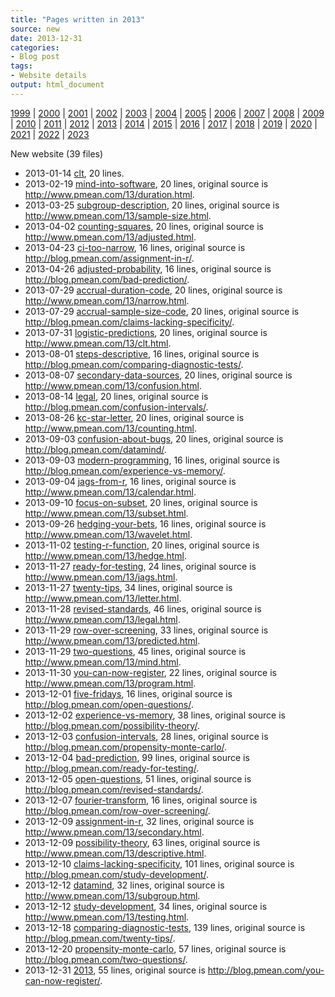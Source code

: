 ```yaml
---
title: "Pages written in 2013"
source: new
date: 2013-12-31
categories:
- Blog post
tags:
- Website details
output: html_document
---
```

 
[1999](http://new.pmean.com/1999/) | [2000](http://new.pmean.com/2000/) | [2001](http://new.pmean.com/2001/) | [2002](http://new.pmean.com/2002/) | [2003](http://new.pmean.com/2003/) | [2004](http://new.pmean.com/2004/) | [2005](http://new.pmean.com/2005/) | [2006](http://new.pmean.com/2006/) | [2007](http://new.pmean.com/2007/) | [2008](http://new.pmean.com/2008/) | [2009](http://new.pmean.com/2009/) | [2010](http://new.pmean.com/2010/) | [2011](http://new.pmean.com/2011/) | [2012](http://new.pmean.com/2012/) | [2013](http://new.pmean.com/2013/) | [2014](http://new.pmean.com/2014/) | [2015](http://new.pmean.com/2015/) | [2016](http://new.pmean.com/2016/) | [2017](http://new.pmean.com/2017/) | [2018](http://new.pmean.com/2018/) | [2019](http://new.pmean.com/2019/) | [2020](http://new.pmean.com/2020/) | [2021](http://new.pmean.com/2021/) | [2022](http://new.pmean.com/2022/) | [2023](http://new.pmean.com/2023/)
 
New website (39 files)
 
+ 2013-01-14 [clt](http://new.pmean.com/clt/),  20 lines.  
+ 2013-02-19 [mind-into-software](http://new.pmean.com/mind-into-software/),  20 lines, original source is http://www.pmean.com/13/duration.html.  
+ 2013-03-25 [subgroup-description](http://new.pmean.com/subgroup-description/),  20 lines, original source is http://www.pmean.com/13/sample-size.html.  
+ 2013-04-02 [counting-squares](http://new.pmean.com/counting-squares/),  20 lines, original source is http://www.pmean.com/13/adjusted.html.  
+ 2013-04-23 [ci-too-narrow](http://new.pmean.com/ci-too-narrow/),  16 lines, original source is http://blog.pmean.com/assignment-in-r/.  
+ 2013-04-26 [adjusted-probability](http://new.pmean.com/adjusted-probability/),  16 lines, original source is http://blog.pmean.com/bad-prediction/.  
+ 2013-07-29 [accrual-duration-code](http://new.pmean.com/accrual-duration-code/),  20 lines, original source is http://www.pmean.com/13/narrow.html.  
+ 2013-07-29 [accrual-sample-size-code](http://new.pmean.com/accrual-sample-size-code/),  20 lines, original source is http://blog.pmean.com/claims-lacking-specificity/.  
+ 2013-07-31 [logistic-predictions](http://new.pmean.com/logistic-predictions/),  20 lines, original source is http://www.pmean.com/13/clt.html.  
+ 2013-08-01 [steps-descriptive](http://new.pmean.com/steps-descriptive/),  16 lines, original source is http://blog.pmean.com/comparing-diagnostic-tests/.  
+ 2013-08-07 [secondary-data-sources](http://new.pmean.com/secondary-data-sources/),  20 lines, original source is http://www.pmean.com/13/confusion.html.  
+ 2013-08-14 [legal](http://new.pmean.com/legal/),  20 lines, original source is http://blog.pmean.com/confusion-intervals/.  
+ 2013-08-26 [kc-star-letter](http://new.pmean.com/kc-star-letter/),  20 lines, original source is http://www.pmean.com/13/counting.html.  
+ 2013-09-03 [confusion-about-bugs](http://new.pmean.com/confusion-about-bugs/),  20 lines, original source is http://blog.pmean.com/datamind/.  
+ 2013-09-03 [modern-programming](http://new.pmean.com/modern-programming/),  16 lines, original source is http://blog.pmean.com/experience-vs-memory/.  
+ 2013-09-04 [jags-from-r](http://new.pmean.com/jags-from-r/),  16 lines, original source is http://www.pmean.com/13/calendar.html.  
+ 2013-09-10 [focus-on-subset](http://new.pmean.com/focus-on-subset/),  20 lines, original source is http://www.pmean.com/13/subset.html.  
+ 2013-09-26 [hedging-your-bets](http://new.pmean.com/hedging-your-bets/),  16 lines, original source is http://www.pmean.com/13/wavelet.html.  
+ 2013-11-02 [testing-r-function](http://new.pmean.com/testing-r-function/),  20 lines, original source is http://www.pmean.com/13/hedge.html.  
+ 2013-11-27 [ready-for-testing](http://new.pmean.com/ready-for-testing/),  24 lines, original source is http://www.pmean.com/13/jags.html.  
+ 2013-11-27 [twenty-tips](http://new.pmean.com/twenty-tips/),  34 lines, original source is http://www.pmean.com/13/letter.html.  
+ 2013-11-28 [revised-standards](http://new.pmean.com/revised-standards/),  46 lines, original source is http://www.pmean.com/13/legal.html.  
+ 2013-11-29 [row-over-screening](http://new.pmean.com/row-over-screening/),  33 lines, original source is http://www.pmean.com/13/predicted.html.  
+ 2013-11-29 [two-questions](http://new.pmean.com/two-questions/),  45 lines, original source is http://www.pmean.com/13/mind.html.  
+ 2013-11-30 [you-can-now-register](http://new.pmean.com/you-can-now-register/),  22 lines, original source is http://www.pmean.com/13/program.html.  
+ 2013-12-01 [five-fridays](http://new.pmean.com/five-fridays/),  16 lines, original source is http://blog.pmean.com/open-questions/.  
+ 2013-12-02 [experience-vs-memory](http://new.pmean.com/experience-vs-memory/),  38 lines, original source is http://blog.pmean.com/possibility-theory/.  
+ 2013-12-03 [confusion-intervals](http://new.pmean.com/confusion-intervals/),  28 lines, original source is http://blog.pmean.com/propensity-monte-carlo/.  
+ 2013-12-04 [bad-prediction](http://new.pmean.com/bad-prediction/),  99 lines, original source is http://blog.pmean.com/ready-for-testing/.  
+ 2013-12-05 [open-questions](http://new.pmean.com/open-questions/),  51 lines, original source is http://blog.pmean.com/revised-standards/.  
+ 2013-12-07 [fourier-transform](http://new.pmean.com/fourier-transform/),  16 lines, original source is http://blog.pmean.com/row-over-screening/.  
+ 2013-12-09 [assignment-in-r](http://new.pmean.com/assignment-in-r/),  32 lines, original source is http://www.pmean.com/13/secondary.html.  
+ 2013-12-09 [possibility-theory](http://new.pmean.com/possibility-theory/),  63 lines, original source is http://www.pmean.com/13/descriptive.html.  
+ 2013-12-10 [claims-lacking-specificity](http://new.pmean.com/claims-lacking-specificity/),  101 lines, original source is http://blog.pmean.com/study-development/.  
+ 2013-12-12 [datamind](http://new.pmean.com/datamind/),  32 lines, original source is http://www.pmean.com/13/subgroup.html.  
+ 2013-12-12 [study-development](http://new.pmean.com/study-development/),  34 lines, original source is http://www.pmean.com/13/testing.html.  
+ 2013-12-18 [comparing-diagnostic-tests](http://new.pmean.com/comparing-diagnostic-tests/),  139 lines, original source is http://blog.pmean.com/twenty-tips/.  
+ 2013-12-20 [propensity-monte-carlo](http://new.pmean.com/propensity-monte-carlo/),  57 lines, original source is http://blog.pmean.com/two-questions/.  
+ 2013-12-31 [2013](http://new.pmean.com/2013/),  55 lines, original source is http://blog.pmean.com/you-can-now-register/.
 

